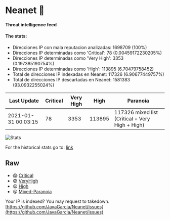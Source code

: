 # Neanet :hocho:
#### Threat intelligence feed
#### The stats:

- Direcciones IP con mala reputacion analizadas: 1698709 (100%)
- Direcciones IP determinadas como 'Critical':  78 (0.00459172230205%)
- Direcciones IP determinadas como 'Very High':  3353 (0.197385190754%)
- Direcciones IP determinadas como 'High':  113895 (6.70479758452)
- Total de direcciones IP indexadas en Neanet:  117326 (6.90677449757%)
- Total de direcciones IP descartadas en Neanet:  1581383 (93.0932255024%)

| Last Update | Critical | Very High | High | Paranoia |
| --- | --- | --- | --- | --- |
| 2021-01-31 00:03:15 | 78 | 3353 | 113895 | 117326 mixed list (Critical + Very High + High)|

![Stats](https://docs.google.com/spreadsheets/d/e/2PACX-1vSnaNMIXVabIpDJjufMlzH7poXnshF3mgd8Is1g9ytUEzVsP5my4Trn8f-xkoLLQ38xpL3HtmUexLo6/pubchart?oid=501124687&format=image)

For the historical stats go to: [link](/stats.csv)
## Raw
- :scream: [Critical](https://raw.githubusercontent.com/JavaGarcia/Neanet/master/blacklists/neanet_critical.txt)
- :fearful: [VeryHigh](https://raw.githubusercontent.com/JavaGarcia/Neanet/master/blacklists/neanet_veryHigh.txtt)
- :frowning: [High](https://raw.githubusercontent.com/JavaGarcia/Neanet/master/blacklists/neanet_high.txt)
- :dizzy_face: [Mixed-Paranoia](https://raw.githubusercontent.com/JavaGarcia/Neanet/master/blacklists/neanet_all.txt)


Your IP is indexed? You may request to takedown. [https://github.com/JavaGarcia/Neanet/issues](https://github.com/JavaGarcia/Neanet/issues)






































































































































































































































































































































































































































































































































































































































































































































































































































































































































































































































































































































































































































































































































































































































































































































































































































































































































































































































































































































































































































































































































































































































































































































































































































































































































































































































































































































































































































































































































































































































































































































































































































































































































































































































































































































































































































































































































































































































































































































































































